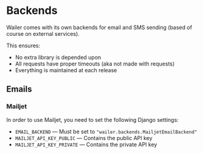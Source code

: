 # Backends

Wailer comes with its own backends for email and SMS sending (based of course on
external services).

This ensures:

-   No extra library is depended upon
-   All requests have proper timeouts (aka not made with requests)
-   Everything is maintained at each release

## Emails

### Mailjet

In order to use Mailjet, you need to set the following Django settings:

-   `EMAIL_BACKEND` &mdash; Must be set to
    `"wailer.backends.MailjetEmailBackend"`
-   `MAILJET_API_KEY_PUBLIC` &mdash; Contains the public API key
-   `MAILJET_API_KEY_PRIVATE` &mdash; Contains the private API key
